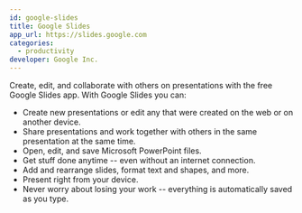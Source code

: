 ```yaml
---
id: google-slides
title: Google Slides
app_url: https://slides.google.com
categories:
  - productivity
developer: Google Inc.
---
```

Create, edit, and collaborate with others on presentations with the free Google Slides app. With Google Slides you can:

* Create new presentations or edit any that were created on the web or on another device.
* Share presentations and work together with others in the same presentation at the same time.
* Open, edit, and save Microsoft PowerPoint files.
* Get stuff done anytime -- even without an internet connection.
* Add and rearrange slides, format text and shapes, and more.
* Present right from your device.
* Never worry about losing your work -- everything is automatically saved as you type.

